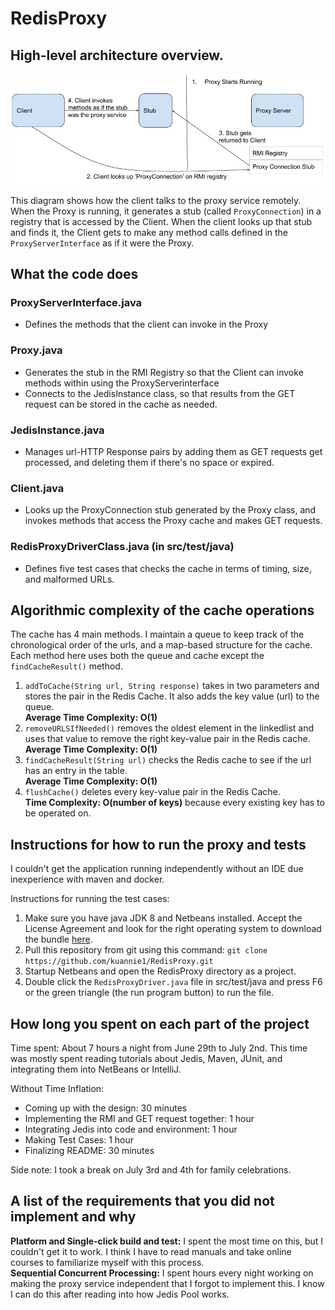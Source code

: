 # RedisProxy

## High-level architecture overview.
![RMI Overview](images/RMIDiagram.jpg)

This diagram shows how the client talks to the proxy service remotely. When the Proxy is running, it generates a stub (called `ProxyConnection`) in a registry that is accessed by the Client. When the client looks up that stub and finds it, the Client gets to make any method calls defined in the `ProxyServerInterface` as if it were the Proxy. 
 
## What the code does

### ProxyServerInterface.java
- Defines the methods that the client can invoke in the Proxy

### Proxy.java
- Generates the stub in the RMI Registry so that the Client can invoke methods within using the ProxyServerinterface
- Connects to the JedisInstance class, so that results from the GET request can be stored in the cache as needed. 

### JedisInstance.java
- Manages url-HTTP Response pairs by adding them as GET requests get processed, and deleting them if there's no space or expired.

### Client.java
- Looks up the ProxyConnection stub generated by the Proxy class, and invokes methods that access the Proxy cache and makes GET requests.

### RedisProxyDriverClass.java (in src/test/java)
- Defines five test cases that checks the cache in terms of timing, size, and malformed URLs.
 
## Algorithmic complexity of the cache operations
The cache has 4 main methods. I maintain a queue to keep track of the chronological order of the urls, and a map-based structure for the cache. Each method here uses both the queue and cache except the `findCacheResult()` method.
1. `addToCache(String url, String response)` takes in two parameters and stores the pair in the Redis Cache. It also adds the key value (url) to the queue.  
**Average Time Complexity: O(1)**
2. `removeURLSIfNeeded()` removes the oldest element in the linkedlist and uses that value to remove the right key-value pair in the Redis cache.  
**Average Time Complexity: O(1)**
3. `findCacheResult(String url)`  checks the Redis cache to see if the url has an entry in the table.  
**Average Time Complexity: O(1)** 
4. `flushCache()` deletes every key-value pair in the Redis Cache.  
**Time Complexity: O(number of keys)** because every existing key has to be operated on.

## Instructions for how to run the proxy and tests
I couldn't get the application running independently without an IDE due inexperience with maven and docker.   

Instructions for running the test cases:
1. Make sure you have java JDK 8 and Netbeans installed. Accept the License Agreement and look for the right operating system to download the bundle [here](http://www.oracle.com/technetwork/java/javase/downloads/jdk-netbeans-jsp-142931.html).  
2. Pull this repository from git using this command: `git clone https://github.com/kuannie1/RedisProxy.git`
3. Startup Netbeans and open the RedisProxy directory as a project.
4. Double click the `RedisProxyDriver.java` file in src/test/java and press F6 or the green triangle (the run program button) to run the file. 

## How long you spent on each part of the project
Time spent: About 7 hours a night from June 29th to July 2nd. This time was mostly spent reading tutorials about Jedis, Maven, JUnit, and integrating them into NetBeans or IntelliJ.

Without Time Inflation: 
- Coming up with the design: 30 minutes
- Implementing the RMI and GET request together: 1 hour
- Integrating Jedis into code and environment: 1 hour
- Making Test Cases: 1 hour
- Finalizing README: 30 minutes

Side note: I took a break on July 3rd and 4th for family celebrations.

## A list of the requirements that you did not implement and why
**Platform and Single-click build and test:** I spent the most time on this, but I couldn't get it to work. I think I have to read manuals and take online courses to familiarize myself with this process.  
**Sequential Concurrent Processing:** I spent hours every night working on making the proxy service independent that I forgot to implement this. I know I can do this after reading into how Jedis Pool works.